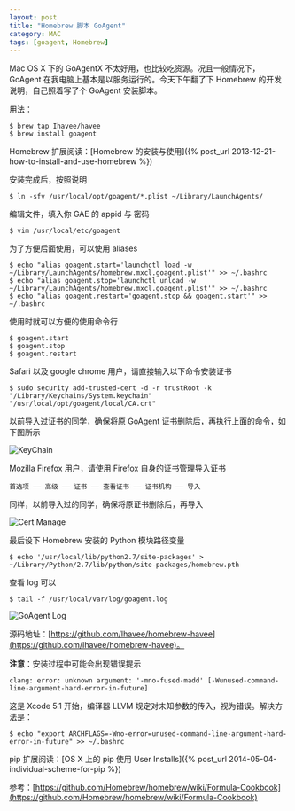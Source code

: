 ```yaml
---
layout: post
title: "Homebrew 脚本 GoAgent"
category: MAC
tags: [goagent, Homebrew]
---
```


Mac OS X 下的 GoAgentX 不太好用，也比较吃资源。况且一般情况下，GoAgent 在我电脑上基本是以服务运行的。今天下午翻了下 Homebrew 的开发说明，自己照着写了个 GoAgent 安装脚本。

用法：

    $ brew tap Ihavee/havee
    $ brew install goagent

<!-- more -->
Homebrew 扩展阅读：[Homebrew 的安装与使用]({% post_url 2013-12-21-how-to-install-and-use-homebrew %})

安装完成后，按照说明

    $ ln -sfv /usr/local/opt/goagent/*.plist ~/Library/LaunchAgents/

编辑文件，填入你 GAE 的 appid 与 密码

    $ vim /usr/local/etc/goagent

为了方便后面使用，可以使用 aliases

    $ echo "alias goagent.start='launchctl load -w ~/Library/LaunchAgents/homebrew.mxcl.goagent.plist'" >> ~/.bashrc
    $ echo "alias goagent.stop='launchctl unload -w ~/Library/LaunchAgents/homebrew.mxcl.goagent.plist'" >> ~/.bashrc
    $ echo "alias goagent.restart='goagent.stop && goagent.start'" >> ~/.bashrc

使用时就可以方便的使用命令行

    $ goagent.start
    $ goagent.stop
    $ goagent.restart

Safari 以及 google chrome 用户，请直接输入以下命令安装证书

    $ sudo security add-trusted-cert -d -r trustRoot -k "/Library/Keychains/System.keychain" "/usr/local/opt/goagent/local/CA.crt"

以前导入过证书的同学，确保将原 GoAgent 证书删除后，再执行上面的命令，如下图所示

![KeyChain](http://cdn.09hd.com/images/2014/05/keychain.png)

Mozilla Firefox 用户，请使用 Firefox 自身的证书管理导入证书

    首选项 —— 高级 —— 证书 —— 查看证书 —— 证书机构 —— 导入

同样，以前导入过的同学，确保将原证书删除后，再导入

![Cert Manage](http://cdn.09hd.com/images/2014/05/cert-manage.png)

最后设下 Homebrew 安装的 Python 模块路径变量

    $ echo '/usr/local/lib/python2.7/site-packages' > ~/Library/Python/2.7/lib/python/site-packages/homebrew.pth

查看 log 可以

    $ tail -f /usr/local/var/log/goagent.log

![GoAgent Log](http://cdn.09hd.com/images/2014/05/goagent-log.png)

源码地址：[https://github.com/Ihavee/homebrew-havee](https://github.com/Ihavee/homebrew-havee)。



**注意**：安装过程中可能会出现错误提示

    clang: error: unknown argument: '-mno-fused-madd' [-Wunused-command-line-argument-hard-error-in-future]

这是 Xcode 5.1 开始，编译器 LLVM 规定对未知参数的传入，视为错误。解决方法是：

    $ echo "export ARCHFLAGS=-Wno-error=unused-command-line-argument-hard-error-in-future" >> ~/.bashrc

pip 扩展阅读：[OS X 上的 pip 使用 User Installs]({% post_url 2014-05-04-individual-scheme-for-pip %})

参考：[https://github.com/Homebrew/homebrew/wiki/Formula-Cookbook](https://github.com/Homebrew/homebrew/wiki/Formula-Cookbook)
